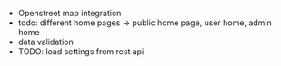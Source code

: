- Openstreet map integration
- todo: different home pages -> public home page, user home, admin home
- data validation
- TODO: load settings from rest api